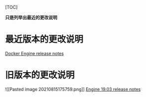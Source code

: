 [TOC]

**只是列举出最近的更改说明**

# 最近版本的更改说明
[Docker Engine release notes](https://docs.docker.com/engine/release-notes/)

# 旧版本的更改说明
![[Pasted image 20210815175759.png]]
[Engine 19.03 release notes](https://docs.docker.com/engine/release-notes/19.03/)